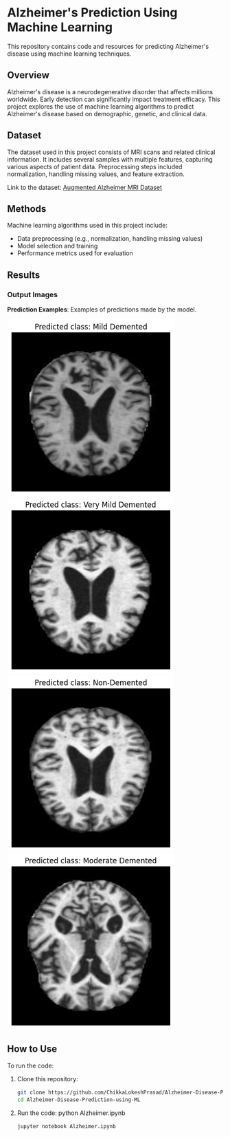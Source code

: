 # Alzheimer's Prediction Using Machine Learning

This repository contains code and resources for predicting Alzheimer's disease using machine learning techniques.

## Overview

Alzheimer's disease is a neurodegenerative disorder that affects millions worldwide. Early detection can significantly impact treatment efficacy. This project explores the use of machine learning algorithms to predict Alzheimer's disease based on demographic, genetic, and clinical data.

## Dataset

The dataset used in this project consists of MRI scans and related clinical information. It includes several samples with multiple features, capturing various aspects of patient data. Preprocessing steps included normalization, handling missing values, and feature extraction.

Link to the dataset: [Augmented Alzheimer MRI Dataset](https://www.kaggle.com/datasets/uraninjo/augmented-alzheimer-mri-dataset)

## Methods

Machine learning algorithms used in this project include:
- Data preprocessing (e.g., normalization, handling missing values)
- Model selection and training
- Performance metrics used for evaluation

## Results

### Output Images

**Prediction Examples**: Examples of predictions made by the model.

![Output 1](outputs/output1.png)
![Output 2](outputs/output2.png)
![Output 3](outputs/output3.png)
![Output 4](outputs/output4.png)

## How to Use

To run the code:

1. Clone this repository:
   ```bash
   git clone https://github.com/ChikkaLokeshPrasad/Alzheimer-Disease-Prediction-using-ML.git
   cd Alzheimer-Disease-Prediction-using-ML
   ```

2. Run the code:
   python Alzheimer.ipynb
   ```bash
   jupyter notebook Alzheimer.ipynb
   ```
